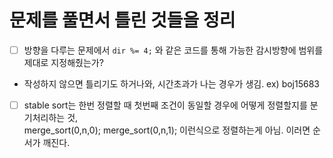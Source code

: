 # 문제를 풀면서 틀린 것들을 정리

- [ ] 방향을 다루는 문제에서 `dir %= 4;` 와 같은 코드를 통해 가능한 감시방향에 범위를 제대로 지정해줬는가?
- 작성하지 않으면 틀리기도 하거나와, 시간초과가 나는 경우가 생김. ex) boj15683

- [ ] stable sort는 한번 정렬할 때 첫번째 조건이 동일할 경우에 어떻게 정렬할지를 분기처리하는 것,    
    merge_sort(0,n,0);
    merge_sort(0,n,1); 이런식으로 정렬하는게 아님. 이러면 순서가 깨진다.